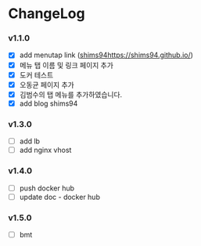 # ChangeLog

### v1.1.0
- [x] add menutap link ([shims94](https://shims94.github.io/)https://shims94.github.io/)
- [x] 메뉴 탭 이름 및 링크 페이지 추가
- [x] 도커 테스트
- [x] 오동균 페이지 추가
- [x] 김범수의 탭 메뉴를 추가하였습니다.
- [x] add blog shims94

### v1.3.0
- [ ] add lb
- [ ] add nginx vhost

### v1.4.0
- [ ] push docker hub
- [ ] update doc - docker hub

### v1.5.0
- [ ] bmt
